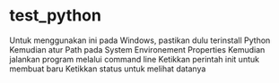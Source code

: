 # test_python
Untuk menggunakan ini pada Windows, pastikan dulu terinstall Python 
Kemudian atur Path pada System Environement Properties
Kemudian jalankan program melalui command line
Ketikkan perintah init untuk membuat baru
Ketikkan status untuk melihat datanya
